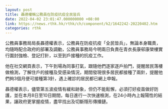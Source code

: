 ```yaml
---
layout: post
title: 聶德權稱公務員在防疫抗疫全民皆兵
date: 2022-04-02 23:01:47.000000000 +08:00
link: https://news.rthk.hk/rthk/ch/component/k2/1642242-20220402.htm
categories: rthk
---
```


公務員事務局局長聶德權表示，公務員在防疫抗疫「全民皆兵」，無論本身職責，均隨時配合政府的部署及調動，公務員事務局今明兩日負責在青衣長康邨康榮樓實行圍封強檢、登記打針，以至到戶接種的抗疫工作。

他在社交網頁表示，下午到場為同事打氣，跟隨他們逐家逐戶拍門，提醒居民落樓做檢測，了解住戶的接種及受感染情況，期間發現很多居民都接種了兩針，提醒他們夠3個月便可接種第3針，遇上確診的居民都已網上申報。

聶德權表示，儘管第五波疫情有緩和跡象，但仍不能鬆懈，必須打好疫苗做好防護，並在本月8日至10日期間，每日進行一次快速檢測，在24小時內上報陽性的結果，讓政府更掌握疫情，盡早找出及切斷隱形傳播鏈。
